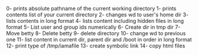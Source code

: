 0- prints absolute pathname of the current working directory
1- prints contents list of your current directory
2- changes wd to user's home dir
3- lists contents in long format
4- lists content including hidden files in long format
5- List user and group ids numerically
6- Create dir in tmp dir
7- Move betty
8- Delete betty
9- delete directory 
10- change wd to previous one
11- list content in current dir, parent dir and /boot in order in long format
12- print type of /tmp/iamafile
13- create symbolic link
14- copy html files 
